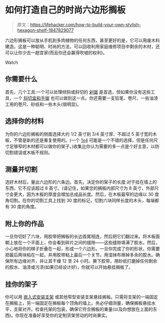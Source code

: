 # 如何打造自己的时尚六边形搁板

> 原文：<https://lifehacker.com/how-to-build-your-own-stylish-hexagon-shelf-1847829077>

六边形搁板可以放从手机到多肉植物的任何东西，甚至更好的是，它可以用废木料建造。这是一种聪明、时尚的方法，可以回收利用家庭维修项目中剩余的木材，还可以让你少去一趟宜家(而且你还会赢得吹嘘的权利)。

Watch

## 你需要什么

首先，几个工具:一个可以处理倾斜或斜切的 [剁锯](https://www.homedepot.com/b/Tools-Power-Tools-Saws-Miter-Saws/N-5yc1vZc2d7) 是首选，但如果你没有这些工具，一个 [斜切盒和手锯](https://www.homedepot.com/p/Stanley-14-5-in-Deluxe-Clamping-Miter-Box-with-14-in-Saw-20-600D/100034395) 也可以做到这一点。你还需要一支铅笔、卷尺、一些油漆工用的卷尺、砂纸和一些木头(很明显)。

## 选择你的材料

为你的六边形搁板的侧面选择大约 1/2 英寸到 3/4 英寸厚、不超过 5 英寸宽的木板，不管是新的还是重复使用的。(一个 [1x4](https://www.homedepot.com/s/1x4?NCNI-5) 可能是一个不错的选择，但是任何尺寸足够窄的木材都可以做你的架子。)收集比你认为需要的多一点是个好主意，以防切割错误或木板不规则。

## 测量并切割

选好木材后，量出六边形的六条边。首先，决定你的架子的长度:对于挂在墙上的东西，它不应该超过 8 英寸。(请记住，如果您的搁板内部尺寸为 8 英寸，外部尺寸会更大，因为木板的厚度会增加总成品长度。然后，在木板最窄的边缘以 30 度角切割。在你的切割工具上找到 30 度的标记，切割六块同样长度的木头，每端都有 30 度的角度。

## 附上你的作品

一旦你切好了六块，用胶带把搁板的长边首尾相连，然后把它们翻过来。将木板面朝上放在一个平面上，你会看到碎片之间的缝隙——这些缝隙填满了胶水。然后，小心地将你的棋子折叠在一起，形成一个六边形。一旦你完成了你的形状，你需要把最后两块粘在一起，并用胶带粘上最后一个关节。用湿抹布擦掉多余的胶水。确保所有边缘对齐，并让其干燥 12 至 24 小时。撕下胶带，用砂纸打磨掉任何剩余的胶水、油漆或污渍(如果已经设计好)，你就可以开始悬挂搁板了。

## 挂你的架子

你可以用 [嵌入式安装支架](https://www.amazon.com/Bracket-Tiberham-Interlocking-Stainless-Hardware/dp/B07K6HVYP5?asc_campaign=InlineText&asc_refurl=https://lifehacker.com/how-to-build-your-own-stylish-hexagon-shelf-1847829077&asc_source=&tag=kinjalifehackerlink-20) 或其他窄型安装支架悬挂搁板。只需将支架的一端固定在搁板上，另一端固定在搁板每个顶角的墙上。务必仔细测量，确保搁板悬挂水平，支架对齐。检查托架的包装，确保它符合搁板的重量(以及你想放在上面的东西)。你现在准备好享受你的定制货架劳动的时尚果实。